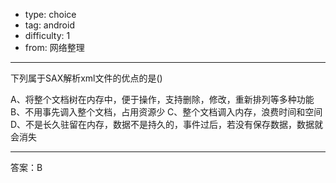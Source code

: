 - type: choice
- tag: android
- difficulty:  1
- from: 网络整理

--------

下列属于SAX解析xml文件的优点的是()

A、将整个文档树在内存中，便于操作，支持删除，修改，重新排列等多种功能
B、不用事先调入整个文档，占用资源少
C、整个文档调入内存，浪费时间和空间
D、不是长久驻留在内存，数据不是持久的，事件过后，若没有保存数据，数据就会消失

---------

答案：B

